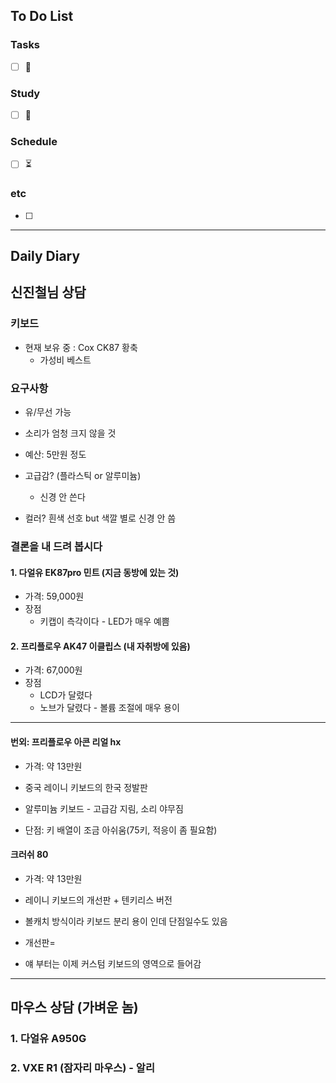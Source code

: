 ## To Do List
### Tasks
- [ ] 📅

### Study
- [ ] 📅 

### Schedule
- [ ] ⏳

### etc
- [ ] 

---
## Daily Diary

## 신진철님 상담

### 키보드
- 현재 보유 중 : Cox CK87 황축
	- 가성비 베스트

### 요구사항
- 유/무선 가능
- 소리가 엄청 크지 않을 것
- 예산: 5만원 정도
- 고급감? (플라스틱 or 알루미늄)
	- 신경 안 쓴다

- 컬러? 흰색 선호 but 색깔 별로 신경 안 씀

### 결론을 내 드려 봅시다
#### 1. 다얼유 EK87pro 민트 (지금 동방에 있는 것)
- 가격: 59,000원
- 장점
	- 키캡이 측각이다 - LED가 매우 예쁨
#### 2. 프리플로우 AK47 이클립스 (내 자취방에 있음)
- 가격: 67,000원
- 장점
	- LCD가 달렸다
	- 노브가 달렸다 - 볼륨 조절에 매우 용이

---
#### 번외: 프리플로우 아콘 리얼 hx
- 가격: 약 13만원
- 중국 레이니 키보드의 한국 정발판
- 알루미늄 키보드 - 고급감 지림, 소리 야무짐

- 단점: 키 배열이 조금 아쉬움(75키, 적응이 좀 필요함)

#### 크러쉬 80
- 가격: 약 13만원
- 레이니 키보드의 개선판 + 텐키리스 버전
- 볼캐치 방식이라 키보드 분리 용이 인데 단점일수도 있음 
- 개선판=

- 얘 부터는 이제 커스텀 키보드의 영역으로 들어감

----
## 마우스 상담 (가벼운 놈)
### 1. 다얼유 A950G
### 2. VXE R1 (잠자리 마우스) - 알리